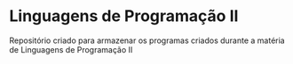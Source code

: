# Linguagens de Programação II
Repositório criado para armazenar os programas criados durante a matéria de Linguagens de Programação II
